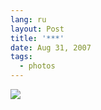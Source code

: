 ```yaml
---
lang: ru
layout: Post
title: '***'
date: Aug 31, 2007
tags:
  - photos
---
```


![](http://wow.sapegin.me/1J390d0R3V0O/Sapegin-Artem-20D-2007-05-26-345-4537.jpg)
